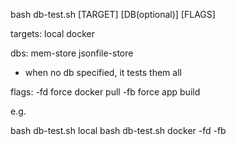bash db-test.sh [TARGET] [DB(optional)] [FLAGS]

targets:
  local
  docker

dbs:
  mem-store
  jsonfile-store
* when no db specified, it tests them all

flags:
  -fd         force docker pull
  -fb         force app build

  e.g.

  bash db-test.sh local 
  bash db-test.sh docker -fd -fb